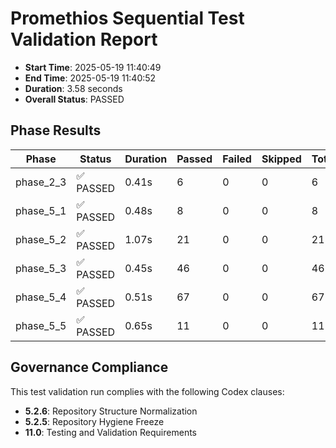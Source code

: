 # Promethios Sequential Test Validation Report

- **Start Time**: 2025-05-19 11:40:49
- **End Time**: 2025-05-19 11:40:52
- **Duration**: 3.58 seconds
- **Overall Status**: PASSED

## Phase Results

| Phase | Status | Duration | Passed | Failed | Skipped | Total |
|-------|--------|----------|--------|--------|---------|-------|
| phase_2_3 | ✅ PASSED | 0.41s | 6 | 0 | 0 | 6 |
| phase_5_1 | ✅ PASSED | 0.48s | 8 | 0 | 0 | 8 |
| phase_5_2 | ✅ PASSED | 1.07s | 21 | 0 | 0 | 21 |
| phase_5_3 | ✅ PASSED | 0.45s | 46 | 0 | 0 | 46 |
| phase_5_4 | ✅ PASSED | 0.51s | 67 | 0 | 0 | 67 |
| phase_5_5 | ✅ PASSED | 0.65s | 11 | 0 | 0 | 11 |

## Governance Compliance

This test validation run complies with the following Codex clauses:
- **5.2.6**: Repository Structure Normalization
- **5.2.5**: Repository Hygiene Freeze
- **11.0**: Testing and Validation Requirements
